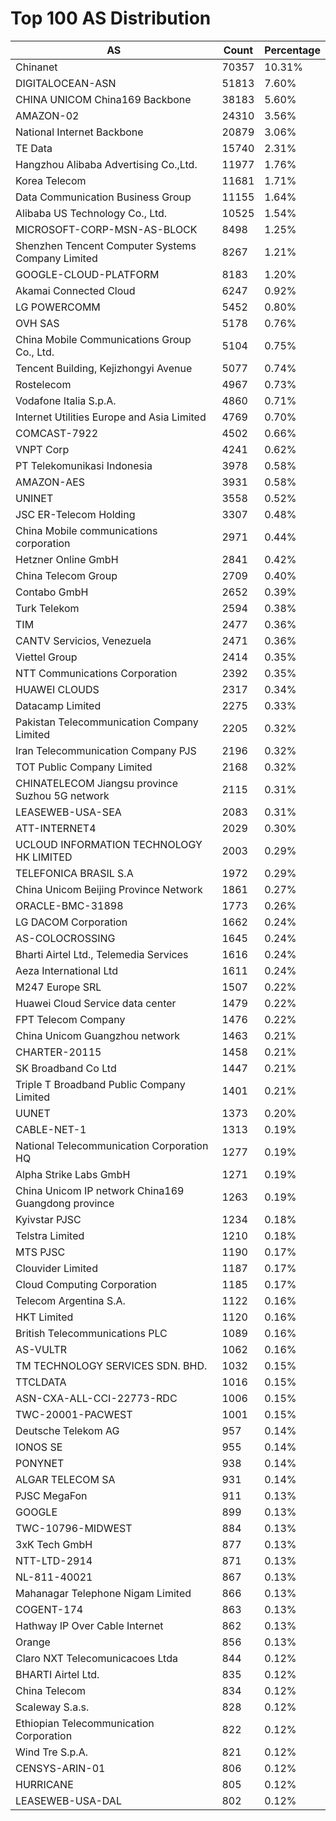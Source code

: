 # Top 100 AS Distribution
| AS | Count | Percentage |
|----|----|----|
| Chinanet | 70357 | 10.31% |
| DIGITALOCEAN-ASN | 51813 | 7.60% |
| CHINA UNICOM China169 Backbone | 38183 | 5.60% |
| AMAZON-02 | 24310 | 3.56% |
| National Internet Backbone | 20879 | 3.06% |
| TE Data | 15740 | 2.31% |
| Hangzhou Alibaba Advertising Co.,Ltd. | 11977 | 1.76% |
| Korea Telecom | 11681 | 1.71% |
| Data Communication Business Group | 11155 | 1.64% |
| Alibaba US Technology Co., Ltd. | 10525 | 1.54% |
| MICROSOFT-CORP-MSN-AS-BLOCK | 8498 | 1.25% |
| Shenzhen Tencent Computer Systems Company Limited | 8267 | 1.21% |
| GOOGLE-CLOUD-PLATFORM | 8183 | 1.20% |
| Akamai Connected Cloud | 6247 | 0.92% |
| LG POWERCOMM | 5452 | 0.80% |
| OVH SAS | 5178 | 0.76% |
| China Mobile Communications Group Co., Ltd. | 5104 | 0.75% |
| Tencent Building, Kejizhongyi Avenue | 5077 | 0.74% |
| Rostelecom | 4967 | 0.73% |
| Vodafone Italia S.p.A. | 4860 | 0.71% |
| Internet Utilities Europe and Asia Limited | 4769 | 0.70% |
| COMCAST-7922 | 4502 | 0.66% |
| VNPT Corp | 4241 | 0.62% |
| PT Telekomunikasi Indonesia | 3978 | 0.58% |
| AMAZON-AES | 3931 | 0.58% |
| UNINET | 3558 | 0.52% |
| JSC ER-Telecom Holding | 3307 | 0.48% |
| China Mobile communications corporation | 2971 | 0.44% |
| Hetzner Online GmbH | 2841 | 0.42% |
| China Telecom Group | 2709 | 0.40% |
| Contabo GmbH | 2652 | 0.39% |
| Turk Telekom | 2594 | 0.38% |
| TIM | 2477 | 0.36% |
| CANTV Servicios, Venezuela | 2471 | 0.36% |
| Viettel Group | 2414 | 0.35% |
| NTT Communications Corporation | 2392 | 0.35% |
| HUAWEI CLOUDS | 2317 | 0.34% |
| Datacamp Limited | 2275 | 0.33% |
| Pakistan Telecommunication Company Limited | 2205 | 0.32% |
| Iran Telecommunication Company PJS | 2196 | 0.32% |
| TOT Public Company Limited | 2168 | 0.32% |
| CHINATELECOM Jiangsu province Suzhou 5G network | 2115 | 0.31% |
| LEASEWEB-USA-SEA | 2083 | 0.31% |
| ATT-INTERNET4 | 2029 | 0.30% |
| UCLOUD INFORMATION TECHNOLOGY HK LIMITED | 2003 | 0.29% |
| TELEFONICA BRASIL S.A | 1972 | 0.29% |
| China Unicom Beijing Province Network | 1861 | 0.27% |
| ORACLE-BMC-31898 | 1773 | 0.26% |
| LG DACOM Corporation | 1662 | 0.24% |
| AS-COLOCROSSING | 1645 | 0.24% |
| Bharti Airtel Ltd., Telemedia Services | 1616 | 0.24% |
| Aeza International Ltd | 1611 | 0.24% |
| M247 Europe SRL | 1507 | 0.22% |
| Huawei Cloud Service data center | 1479 | 0.22% |
| FPT Telecom Company | 1476 | 0.22% |
| China Unicom Guangzhou network | 1463 | 0.21% |
| CHARTER-20115 | 1458 | 0.21% |
| SK Broadband Co Ltd | 1447 | 0.21% |
| Triple T Broadband Public Company Limited | 1401 | 0.21% |
| UUNET | 1373 | 0.20% |
| CABLE-NET-1 | 1313 | 0.19% |
| National Telecommunication Corporation HQ | 1277 | 0.19% |
| Alpha Strike Labs GmbH | 1271 | 0.19% |
| China Unicom IP network China169 Guangdong province | 1263 | 0.19% |
| Kyivstar PJSC | 1234 | 0.18% |
| Telstra Limited | 1210 | 0.18% |
| MTS PJSC | 1190 | 0.17% |
| Clouvider Limited | 1187 | 0.17% |
| Cloud Computing Corporation | 1185 | 0.17% |
| Telecom Argentina S.A. | 1122 | 0.16% |
| HKT Limited | 1120 | 0.16% |
| British Telecommunications PLC | 1089 | 0.16% |
| AS-VULTR | 1062 | 0.16% |
| TM TECHNOLOGY SERVICES SDN. BHD. | 1032 | 0.15% |
| TTCLDATA | 1016 | 0.15% |
| ASN-CXA-ALL-CCI-22773-RDC | 1006 | 0.15% |
| TWC-20001-PACWEST | 1001 | 0.15% |
| Deutsche Telekom AG | 957 | 0.14% |
| IONOS SE | 955 | 0.14% |
| PONYNET | 938 | 0.14% |
| ALGAR TELECOM SA | 931 | 0.14% |
| PJSC MegaFon | 911 | 0.13% |
| GOOGLE | 899 | 0.13% |
| TWC-10796-MIDWEST | 884 | 0.13% |
| 3xK Tech GmbH | 877 | 0.13% |
| NTT-LTD-2914 | 871 | 0.13% |
| NL-811-40021 | 867 | 0.13% |
| Mahanagar Telephone Nigam Limited | 866 | 0.13% |
| COGENT-174 | 863 | 0.13% |
| Hathway IP Over Cable Internet | 862 | 0.13% |
| Orange | 856 | 0.13% |
| Claro NXT Telecomunicacoes Ltda | 844 | 0.12% |
| BHARTI Airtel Ltd. | 835 | 0.12% |
| China Telecom | 834 | 0.12% |
| Scaleway S.a.s. | 828 | 0.12% |
| Ethiopian Telecommunication Corporation | 822 | 0.12% |
| Wind Tre S.p.A. | 821 | 0.12% |
| CENSYS-ARIN-01 | 806 | 0.12% |
| HURRICANE | 805 | 0.12% |
| LEASEWEB-USA-DAL | 802 | 0.12% |
